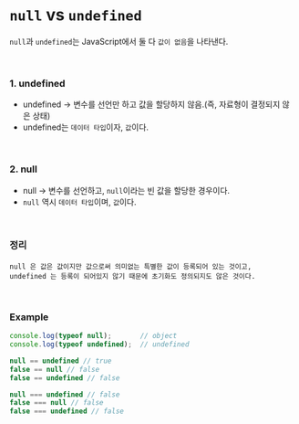 # `null` vs `undefined`

`null`과 `undefined`는 JavaScript에서 둘 다 `값이 없음`을 나타낸다. 

<br>

### 1. undefined

- undefined -> 변수를 선언만 하고 값을 할당하지 않음.(즉, 자료형이 결정되지 않은 상태)
- undefined는 `데이터 타입`이자, `값`이다. 


<br>

### 2. null

- null -> 변수를 선언하고, `null`이라는 빈 값을 할당한 경우이다.
- `null` 역시 `데이터 타입`이며, `값`이다. 


<br>

### 정리

```
null 은 값은 값이지만 값으로써 의미없는 특별한 값이 등록되어 있는 것이고, 
undefined 는 등록이 되어있지 않기 때문에 초기화도 정의되지도 않은 것이다. 
```

<br>

### Example

```javascript
console.log(typeof null);       // object
console.log(typeof undefined);  // undefined
```

```javascript
null == undefined // true
false == null // false
false == undefined // false
```

```javascript
null === undefined // false
false === null // false
false === undefined // false
```

